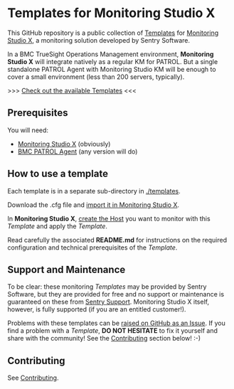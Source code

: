 # Templates for Monitoring Studio X

This GitHub repository is a public collection of [Templates](//www.sentrysoftware.com/library/swsy10/hosts-templates.html) for [Monitoring Studio X](//www.sentrysoftware.com/products/km-monitoring-studio-x.asp), a monitoring solution developed by Sentry Software.

In a BMC TrueSight Operations Management environment, **Monitoring Studio X** will integrate natively as a regular KM for PATROL. But a single standalone PATROL Agent with Monitoring Studio KM will be enough to cover a small environment (less than 200 servers, typically).

&gt;&gt;&gt; [Check out the available Templates](//github.com/sentrysoftware/studioX-templates/tree/master/templates) &lt;&lt;&lt;

## Prerequisites

You will need:

* [Monitoring Studio X](//www.sentrysoftware.com/products/km-monitoring-studio-x.asp) (obviously)
* [BMC PATROL Agent](//docs.bmc.com/docs/PATROLAgent/11302/installing-828956013.html) (any version will do)

## How to use a template

Each template is in a separate sub-directory in [./templates](//github.com/sentrysoftware/studioX-templates/tree/master/templates).

Download the .cfg file and [import it in Monitoring Studio X](//www.sentrysoftware.com/library/swsy10/hosts-templates.html#Importing_a_Template).

In **Monitoring Studio X**, [create the Host](//www.sentrysoftware.com/library/swsy10/hosts-templates.html#Step_1_Defining_Hosts) you want to monitor with this *Template* and apply the *Template*.

Read carefully the associated **README.md** for instructions on the required configuration and technical prerequisites of the *Template*.

## Support and Maintenance

To be clear: these monitoring *Templates* may be provided by Sentry Software, but they are provided for free and no support or maintenance is guaranteed on these from [Sentry Support](//www.sentrysoftware.com/support/maintenance-policy.asp). Monitoring Studio X itself, however, is fully supported (if you are an entitled customer!).

Problems with these templates can be [raised on GitHub as an Issue](//github.com/sentrysoftware/studioX-templates/issues). If you find a problem with a *Template*, **DO NOT HESITATE** to fix it yourself and share with the community! See the [Contributing](CONTRIBUTING.md) section below! :-)

## Contributing

See [Contributing](CONTRIBUTING.md).
